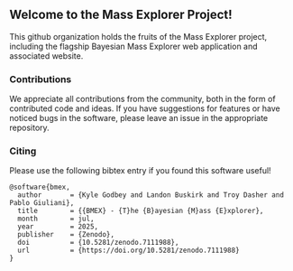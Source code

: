 ## Welcome to the Mass Explorer Project!

This github organization holds the fruits of the Mass Explorer project, including the flagship Bayesian Mass Explorer web application and associated website.

### Contributions

We appreciate all contributions from the community, both in the form of contributed code and ideas. If you have suggestions for features or have noticed bugs in the software, please leave an issue in the appropriate repository.

### Citing

Please use the following bibtex entry if you found this software useful!

```
@software{bmex,
  author       = {Kyle Godbey and Landon Buskirk and Troy Dasher and Pablo Giuliani},
  title        = {{BMEX} - {T}he {B}ayesian {M}ass {E}xplorer},
  month        = jul,
  year         = 2025,
  publisher    = {Zenodo},
  doi          = {10.5281/zenodo.7111988},
  url          = {https://doi.org/10.5281/zenodo.7111988}
}
```
